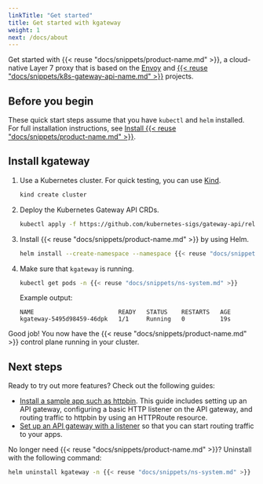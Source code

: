 ```yaml
---
linkTitle: "Get started"
title: Get started with kgateway
weight: 1
next: /docs/about
---
```


Get started with {{< reuse "docs/snippets/product-name.md" >}}, a cloud-native Layer 7 proxy that is based on the [Envoy](https://www.envoyproxy.io/) and [{{< reuse "docs/snippets/k8s-gateway-api-name.md" >}}](https://gateway-api.sigs.k8s.io/) projects.

## Before you begin

These quick start steps assume that you have `kubectl` and `helm` installed. For full installation instructions, see [Install {{< reuse "docs/snippets/product-name.md" >}}](/docs/operations/install).

## Install kgateway

1. Use a Kubernetes cluster. For quick testing, you can use [Kind](https://kind.sigs.k8s.io/).

   ```sh
   kind create cluster
   ```

2. Deploy the Kubernetes Gateway API CRDs.

   ```sh
   kubectl apply -f https://github.com/kubernetes-sigs/gateway-api/releases/download/v{{< reuse "docs/versions/k8s-gw-version.md" >}}/standard-install.yaml
   ```

3. Install {{< reuse "docs/snippets/product-name.md" >}} by using Helm.

   ```sh
   helm install --create-namespace --namespace {{< reuse "docs/snippets/ns-system.md" >}} --version v{{< reuse "docs/versions/n-patch.md" >}} kgateway oci://ghcr.io/kgateway-dev/charts/kgateway
   ```

4. Make sure that `kgateway` is running.

   ```sh
   kubectl get pods -n {{< reuse "docs/snippets/ns-system.md" >}}
   ```

   Example output:

   ```
   NAME                        READY   STATUS    RESTARTS   AGE
   kgateway-5495d98459-46dpk   1/1     Running   0          19s
   ```

Good job! You now have the {{< reuse "docs/snippets/product-name.md" >}} control plane running in your cluster.

## Next steps

Ready to try out more features? Check out the following guides:

- [Install a sample app such as httpbin](/docs/operations/sample-app/). This guide includes setting up an API gateway, configuring a basic HTTP listener on the API gateway, and routing traffic to httpbin by using an HTTPRoute resource.
- [Set up an API gateway with a listener](/docs/setup/listeners/) so that you can start routing traffic to your apps.

No longer need {{< reuse "docs/snippets/product-name.md" >}}? Uninstall with the following command:

```sh
helm uninstall kgateway -n {{< reuse "docs/snippets/ns-system.md" >}}
```
